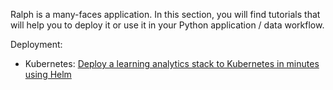 Ralph is a many-faces application. In this section, you will find tutorials
that will help you to deploy it or use it in your Python application / data
workflow.

Deployment:

- Kubernetes: [Deploy a learning analytics stack to Kubernetes in minutes using Helm](./helm/)
